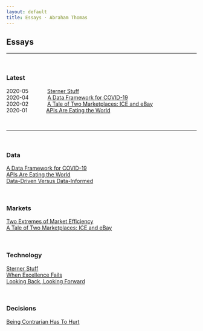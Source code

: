 ```yaml
---
layout: default
title: Essays · Abraham Thomas
---
```


## Essays

----

<br/>

### Latest

2020-05 &emsp;&emsp;&emsp; [Sterner Stuff](sterner-stuff)  
2020-04 &emsp;&emsp;&emsp; [A Data Framework for COVID-19](a-data-framework-for-covid-19)  
2020-02 &emsp;&emsp;&emsp; [A Tale of Two Marketplaces: ICE and eBay](why-might-ice-bid-for-ebay)  
2020-01 &emsp;&emsp;&emsp; [APIs Are Eating the World](APIs-are-eating-the-world)   

<br/>

----

<br/>

### Data

[A Data Framework for COVID-19](a-data-framework-for-covid-19)  
[APIs Are Eating the World](APIs-are-eating-the-world)  
[Data-Driven Versus Data-Informed](data-driven-data-informed)  

<br/>

### Markets

[Two Extremes of Market Efficiency](two-extremes-of-market-efficiency)  
[A Tale of Two Marketplaces: ICE and eBay](why-might-ice-bid-for-ebay)  

<br/>

### Technology

[Sterner Stuff](sterner-stuff)  
[When Excellence Fails](when-excellence-fails)  
[Looking Back, Looking Forward](looking-back-looking-forward)  

<br/>

### Decisions

[Being Contrarian Has To Hurt](a-fine-line-between-stupid-and-clever)  

<br/>


<br/>
